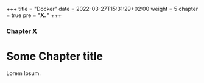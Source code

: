 +++
title = "Docker"
date = 2022-03-27T15:31:29+02:00
weight = 5
chapter = true
pre = "<b>X. </b>"
+++

### Chapter X

# Some Chapter title

Lorem Ipsum.